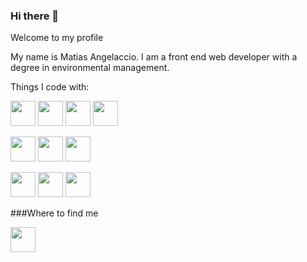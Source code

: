 ### Hi there 👋
Welcome to my profile

My name is Matias Angelaccio.
I am a front end web developer with a degree in environmental management.

Things I code with:

<code><img height="40" src="https://camo.githubusercontent.com/2e210f6fffec531c65c46963d4937b0c26f51073998f71351940346ed75dbad8/68747470733a2f2f696d672e736869656c64732e696f2f62616467652f2d4a6176615363726970742d3044313131373f6c6f676f3d6a617661736372697074266c6f676f436f6c6f723d463744463145"></code>
<code><img height="40" src="https://camo.githubusercontent.com/502f513c644db1728b85f5bbf97260dc882f388637fccc2170c4ad9a8596365a/68747470733a2f2f696d672e736869656c64732e696f2f62616467652f2d52656163744a532d3044313131373f6c6f676f3d7265616374266c6f676f436f6c6f723d363144414642"></code>
<code><img height="40" src="https://camo.githubusercontent.com/d0850a8f3e8a2edb014534e69d2ad93cd5c4cfe36857ab0e6543d1e6d9281c5a/68747470733a2f2f696d672e736869656c64732e696f2f62616467652f2d48544d4c352d3044313131373f6c6f676f3d68746d6c35266c6f676f436f6c6f723d453334463236"></code>
<code><img height="40" src="https://camo.githubusercontent.com/b13ed67c809178963ce9d538175b02649800772be1ce0cb02da5879e5614e236/68747470733a2f2f696d672e736869656c64732e696f2f62616467652f426f6f7473747261702d3536334437433f7374796c653d666f722d7468652d6261646765266c6f676f3d626f6f747374726170266c6f676f436f6c6f723d7768697465"></code>


<code><img height="40" src="https://camo.githubusercontent.com/4fc5ea58d899401fec8f0d1348e8f685f08044671f9ab26bc8b5bf5f499a3e6b/68747470733a2f2f696d672e736869656c64732e696f2f62616467652f2d4a51756572792d3044313131373f6c6f676f3d6a7175657279266c6f676f436f6c6f723d303736394144"></code>
<code><img height="40" src="https://camo.githubusercontent.com/d050bf01144742d4fae945f4c5843d799099cb41be176246a4b1ab00b37589d6/68747470733a2f2f696d672e736869656c64732e696f2f62616467652f2d4353532d3044313131373f6c6f676f3d63737333266c6f676f436f6c6f723d323634444534"></code>
<code><img height="40" src="https://camo.githubusercontent.com/e042cb509888a48b9670e6767e832a43c08ab8b5f269905d29f12443d158476d/68747470733a2f2f696d672e736869656c64732e696f2f62616467652f2d536173732d3044313131373f6c6f676f3d73617373266c6f676f436f6c6f723d434636343941"></code>

<code><img height="40" src="https://camo.githubusercontent.com/60390c845f0f85af2ccb673c0c84058a0eaba90e51eff2b4584b1bdae3607ba6/68747470733a2f2f696d672e736869656c64732e696f2f62616467652f2d4769742d3044313131373f6c6f676f3d676974266c6f676f436f6c6f723d463035303332"></code>
<code><img height="40" src="https://camo.githubusercontent.com/6460e306ee34d536b9bb8a9d3ed4d2ccbc7e84c5b4dc19440257fcba586eecc4/68747470733a2f2f696d672e736869656c64732e696f2f62616467652f2d4769744875622d3044313131373f6c6f676f3d676974687562266c6f676f436f6c6f723d7768697465"></code>
<code><img height="40" src="https://camo.githubusercontent.com/0f6286803cab321e2e1af6f3afc4a6e8cd09f2312c12a8e969d22de1a73c8d87/68747470733a2f2f696d672e736869656c64732e696f2f62616467652f2d5653636f64652d3044313131373f6c6f676f3d76697375616c2d73747564696f2d636f6465266c6f676f436f6c6f723d323341374632"></code>

###Where to find me

<code><img height="40" src="https://camo.githubusercontent.com/b5f5e71039262b1bbab3d6f1a16377dda0c5513c9b8a4a32da1ae912c2445500/68747470733a2f2f696d672e736869656c64732e696f2f62616467652f2d4c696e6b6564496e2d3041363643323f7374796c653d666f722d7468652d6261646765266c6f676f3d6c696e6b6564696e266c6f676f436f6c6f723d7768697465"></code>


